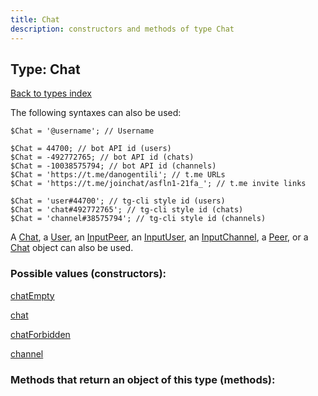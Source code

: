 ```yaml
---
title: Chat
description: constructors and methods of type Chat
---
```

## Type: Chat  
[Back to types index](index.md)



The following syntaxes can also be used:

```
$Chat = '@username'; // Username

$Chat = 44700; // bot API id (users)
$Chat = -492772765; // bot API id (chats)
$Chat = -10038575794; // bot API id (channels)
$Chat = 'https://t.me/danogentili'; // t.me URLs
$Chat = 'https://t.me/joinchat/asfln1-21fa_'; // t.me invite links

$Chat = 'user#44700'; // tg-cli style id (users)
$Chat = 'chat#492772765'; // tg-cli style id (chats)
$Chat = 'channel#38575794'; // tg-cli style id (channels)
```

A [Chat](Chat.md), a [User](User.md), an [InputPeer](InputPeer.md), an [InputUser](InputUser.md), an [InputChannel](InputChannel.md), a [Peer](Peer.md), or a [Chat](Chat.md) object can also be used.


### Possible values (constructors):

[chatEmpty](../constructors/chatEmpty.md)  

[chat](../constructors/chat.md)  

[chatForbidden](../constructors/chatForbidden.md)  

[channel](../constructors/channel.md)  



### Methods that return an object of this type (methods):



